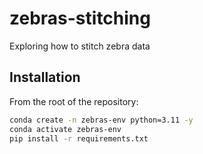 # zebras-stitching
Exploring how to stitch zebra data

## Installation

From the root of the repository:

```bash
conda create -n zebras-env python=3.11 -y
conda activate zebras-env
pip install -r requirements.txt
```